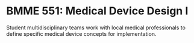 # BMME 551: Medical Device Design I

Student multidisciplinary teams work with local medical professionals to define specific medical device concepts for implementation.